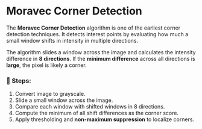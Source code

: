# Moravec Corner Detection

The **Moravec Corner Detection** algorithm is one of the earliest corner detection techniques. 
It detects interest points by evaluating how much a small window shifts in intensity in multiple directions. 

The algorithm slides a window across the image and calculates the intensity difference in **8 directions**.
If the **minimum difference** across all directions is **large**, the pixel is likely a corner.

### 📌 Steps:
1. Convert image to grayscale.
2. Slide a small window across the image.
3. Compare each window with shifted windows in 8 directions.
4. Compute the minimum of all shift differences as the corner score.
5. Apply thresholding and **non-maximum suppression** to localize corners.

